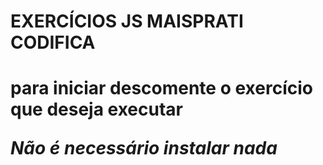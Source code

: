  <H1>EXERCÍCIOS JS MAISPRATI CODIFICA<H1/> 

 para iniciar descomente o exercício que deseja executar

 *Não é necessário instalar nada*

 
